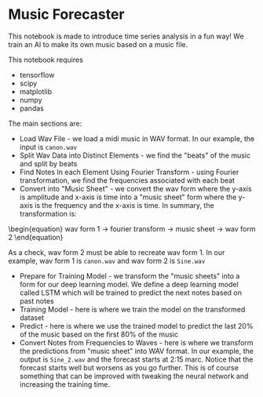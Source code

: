 # Music Forecaster

This notebook is made to introduce time series analysis in a fun way! We train an AI to make its own music based on a music file.

This notebook requires
* tensorflow
* scipy
* matplotlib
* numpy
* pandas

The main sections are:
* Load Wav File  - we load a midi music in WAV format. In our example, the input is `canon.wav`
* Split Wav Data into Distinct Elements - we find the "beats" of the music and split by beats
* Find Notes In each Element Using Fourier Transform - using Fourier transformation, we find the frequencies associated with each beat
* Convert into "Music Sheet" - we convert the wav form where the y-axis is amplitude and x-axis is time into a "music sheet" form where the y-axis is the frequency and the x-axis is time. In summary, the transformation is: 

\begin{equation}
wav form 1 -> fourier transform -> music sheet -> wav form 2
\end{equation}

As a check, wav form 2 must be able to recreate wav form 1. In our example, wav form 1 is `canon.wav` and wav form 2 is `Sine.wav`

* Prepare for Training Model - we transform the "music sheets" into a form for our deep learning model. We define a deep learning model called LSTM which will be trained to predict the next notes based on past notes
* Training Model - here is where we train the model on the transformed dataset
* Predict - here is where we use the trained model to predict the last 20% of the music based on the first 80% of the music
* Convert Notes from Frequencies to Waves - here is where we transform the predictions from "music sheet" into WAV format. In our example, the output is `Sine_2.wav` and the forecast starts at 2:15 marc. Notice that the forecast starts well but worsens as you go further. This is of course something that can be improved with tweaking the neural network and increasing the training time.
